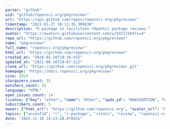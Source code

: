 ```yaml
---
parser: "github"
uid: "github/ropensci-org/pkgreviewr"
url: "https://api.github.com/repos/ropensci-org/pkgreviewr"
timestamp: "2022-01-27 10:11:35.309838"
description: "R package to facilitate rOpenSci package reviews."
avatar: "https://avatars.githubusercontent.com/u/55517264?v=4"
repo_url: "https://github.com/ropensci-org/pkgreviewr"
name: "pkgreviewr"
full_name: "ropensci-org/pkgreviewr"
html_url: "https://github.com/ropensci-org/pkgreviewr"
created_at: "2018-01-20T18:36:43Z"
updated_at: "2021-08-16T10:07:31Z"
clone_url: "https://github.com/ropensci-org/pkgreviewr.git"
homepage: "https://docs.ropensci.org/pkgreviewr"
size: 2019
stargazers_count: 35
watchers_count: 35
language: "HTML"
open_issues_count: 14
license: {"key": "other", "name": "Other", "spdx_id": "NOASSERTION", "url": null, "node_id": "MDc6TGljZW5zZTA="}
subscribers_count: 5
owner: {"html_url": "https://github.com/ropensci-org", "avatar_url": "https://avatars.githubusercontent.com/u/55517264?v=4", "login": "ropensci-org", "type": "Organization"}
topics: ["unconf18", "r", "r-package", "rstats", "review", "ropensci-reviews", "ropensci", "unconf", "review", "ropensci", "ropensci-reviews", "unconf", "unconf18", "scalereprod"]
date: "2022-11-19 14:23:28.070451"
---
```

